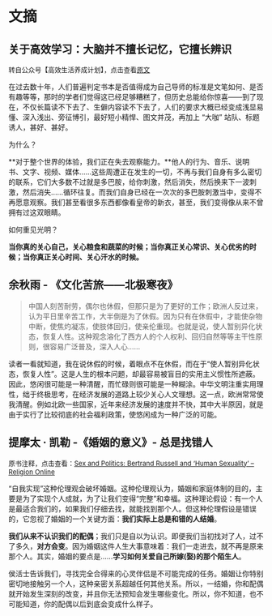 # 文摘


## 关于高效学习：大脑并不擅长记忆，它擅长辨识

<font size="2">转自公众号【高效生活养成计划】，点击查看[原文](https://mp.weixin.qq.com/s?__biz=MzU3MjU3ODc5Mw==&mid=2247483747&idx=1&sn=52406409314a3779329f37f9931121dd&chksm=fccf8fe5cbb806f3b77a6702eaa30a45661f8dbf4cf25d8afc74dcc70b83a86c909744748d5e)</font>

在过去数十年，人们普遍判定书本是否值得成为自己导师的标准是文笔如何、是否有趣等等，那时的学者们觉得这已经足够糟糕了，但历史总能给你惊喜——到了现在，不仅长篇读不下去了、生僻内容读不下去了，人们的要求大概已经变成浅显易懂、深入浅出、旁征博引，最好短小精悍、图文并茂，再加上 “大咖” 站队、标题诱人，甚好、甚好。

为什么？

**对于整个世界的体验，我们正在失去观察能力。**他人的行为、音乐、说明书、文字、视频、媒体……这些周遭正在发生的一切，不再与我们自身有多么密切的联系，它们大多数不过就是多巴胺，给你刺激，然后消失，然后换来下一波刺激，然后消失……循环往复。而我们自身已经在一次次的多巴胺刺激当中，变得不再愿意观察。我们甚至看很多东西都像看皇帝的新衣，甚至，我们变得像从来不曾拥有过这双眼睛。

如何重见光明？

**当你真的关心自己，关心粮食和蔬菜的时候；当你真正关心常识、关心优劣的时候；当你真正关心时间、关心汗水的时候。**

## 余秋雨 - 《文化苦旅——北极寒夜》

> 中国人刻苦耐劳，偶尔也休假，但那只是为了更好的工作；欧洲人反过来，认为平日里辛苦工作，大半倒是为了休假。因为只有在休假中，才能使杂物中断，使焦灼凝冻，使肢体回归，使亲伦重现。也就是说，使人暂别异化状态，恢复人性。这种观念溶化了西方人的个人权利、回归自然等等主干性原则，很容易广泛普及，深入人心……

读者一看就知道，我在说休假的时候，着眼点不在休假，而在于“使人暂别异化状态，恢复人性”。这是人生的根本问题，却最容易被盲目的实用主义惯性所遮蔽。因此，悠闲很可能是一种清醒，而忙碌则很可能是一种糊涂。中华文明注重实用理性，绌于终极思考，在经济发展的道路上较少关心人文理想。这一点，欧洲常常使我清醒。例如北欧一些国家，近年来经济发展的速度并不快，其中大半原因，就是由于实行了比较彻底的社会福利政策，使悠闲成为一种广泛的可能。

## 提摩太 · 凯勒 -《婚姻的意义》- 总是找错人

<font size="2">原书注释，点击查看：[Sex and Politics: Bertrand Russell and ‘Human Sexuality’ – Religion Online](https://www.religion-online.org/article/sex-and-politics-bertrand-russell-and-human-sexuality/)</font>

“自我实现”这种伦理观会破坏婚姻。这种伦理观认为，婚姻和家庭体制的目的，主要是为了实现个人成就，为了让我们变得“完整”和幸福。这种理论假设：有一个人是最适合我们的，如果我们仔细去找，就能找到那个人。但这种伦理假设是错误的，它忽视了婚姻的一个关键方面：**我们实际上总是和错的人结婚**。

**我们从来不认识我们的配偶**；我们只是自以为认识。即便我们当初找对了人，过不了多久，**对方会变**。因为婚姻这件人生大事意味着：我们一走进去，就不再是原来那个人。其实，婚姻的要点是……**学习如何关爱自己所嫁(娶)的那个陌生人**。

侯活士告诉我们，寻找完全合得来的心灵伴侣是不可能完成的任务。婚姻让你特别密切地接触另一个人，这种亲密关系超越任何其他关系。所以，一结婚，你和配偶就开始发生深刻的改变，并且你无法预知会发生哪些变化。所以，你不知道，也不可能知道，你的配偶以后到底会变成什么样子。